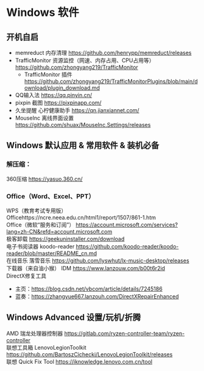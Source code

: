 # Windows 软件
## 开机自启
- memreduct 内存清理 https://github.com/henrypp/memreduct/releases  
- TrafficMonitor 资源监控（网速、内存占用、CPU占用等）https://github.com/zhongyang219/TrafficMonitor  
  - TrafficMonitor 插件 https://github.com/zhongyang219/TrafficMonitorPlugins/blob/main/download/plugin_download.md  
- QQ输入法 https://qq.pinyin.cn/  
- pixpin 截图 https://pixpinapp.com/  
- 久坐提醒 心柠健康助手 https://qn.jianxiannet.com/  
- MouseInc 离线界面设置 https://github.com/shuax/MouseInc.Settings/releases

## Windows 默认应用 & 常用软件 & 装机必备
### 解压缩：
360压缩 https://yasuo.360.cn/  
### Office（Word、Excel、PPT）
WPS（教育考试专用版） Officehttps://ncre.neea.edu.cn/html1/report/1507/861-1.htm  
Office（微软“服务和订阅”） https://account.microsoft.com/services?lang=zh-CN&refd=account.microsoft.com  
极客卸载 https://geekuninstaller.com/download  
电子书阅读器 koodo-reader https://github.com/koodo-reader/koodo-reader/blob/master/README_cn.md  
在线音乐 落雪音乐 https://github.com/lyswhut/lx-music-desktop/releases  
下载器（来自油小猴） IDM https://www.lanzouw.com/b00t6r2id  
DirectX修复工具  
  - 主页：https://blog.csdn.net/vbcom/article/details/7245186  
  - 蓝奏：https://zhangyue667.lanzouh.com/DirectXRepairEnhanced  

## Windows Advanced 设置/玩机/折腾
AMD 瑞龙处理器控制器 https://gitlab.com/ryzen-controller-team/ryzen-controller  
联想工具箱 LenovoLegionToolkit https://github.com/BartoszCichecki/LenovoLegionToolkit/releases  
联想 Quick Fix Tool https://iknowledge.lenovo.com.cn/tool
